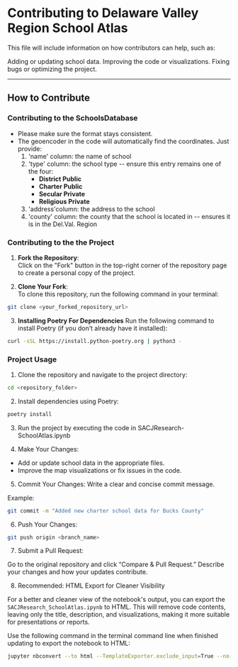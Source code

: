 # Contributing to Delaware Valley Region School Atlas  

This file will include information on how contributors can help, such as:

Adding or updating school data.
Improving the code or visualizations.
Fixing bugs or optimizing the project.

---

## How to Contribute  

### Contributing to the SchoolsDatabase
- Please make sure the format stays consistent.
- The geoencoder in the code will automatically find the coordinates. Just provide:
    1. 'name' column: the name of school
    2. 'type' column: the school type -- ensure this entry remains one of the four: 
        - **District Public**
        - **Charter Public**
        - **Secular Private** 
        - **Religious Private**
    3. 'address'column: the address to the school
    4. 'county' column: the county that the school is located in -- ensures it is in the Del.Val. Region

### Contributing to the the Project
1. **Fork the Repository**:  
Click on the "Fork" button in the top-right corner of the repository page to create a personal copy of the project.

2. **Clone Your Fork**:  
To clone this repository, run the following command in your terminal:

```bash
git clone <your_forked_repository_url>
```

3. **Installing Poetry For Dependencies**
Run the following command to install Poetry (if you don’t already have it installed):

``` bash
curl -sSL https://install.python-poetry.org | python3 -
```

### Project Usage
1. Clone the repository and navigate to the project directory:

``` bash
cd <repository_folder>
``` 

2. Install dependencies using Poetry:

```bash
poetry install
```

3. Run the project by executing the code in SACJResearch-SchoolAtlas.ipynb

4. Make Your Changes:
- Add or update school data in the appropriate files.
- Improve the map visualizations or fix issues in the code.

5. Commit Your Changes:
Write a clear and concise commit message. 

Example:
```bash
git commit -m "Added new charter school data for Bucks County"
```

6. Push Your Changes:
```bash
git push origin <branch_name>
```

7. Submit a Pull Request:

Go to the original repository and click “Compare & Pull Request.”
Describe your changes and how your updates contribute.

8. Recommended: HTML Export for Cleaner Visibility

For a better and cleaner view of the notebook's output, you can export the `SACJResearch_SchoolAtlas.ipynb` to HTML. This will remove code contents, leaving only the title, description, and visualizations, making it more suitable for presentations or reports.

Use the following command in the terminal command line when finished updating to export the notebook to HTML:

```bash
jupyter nbconvert --to html --TemplateExporter.exclude_input=True --no-input --TemplateExporter.exclude_output=False SACJResearch_SchoolAtlas.ipynb
```

